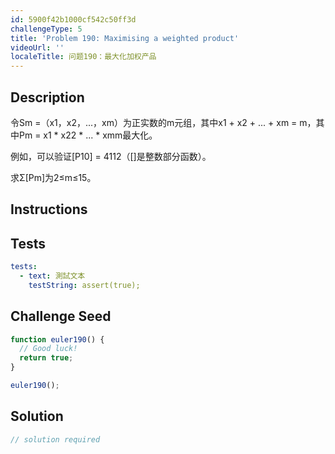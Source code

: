 ```yaml
---
id: 5900f42b1000cf542c50ff3d
challengeType: 5
title: 'Problem 190: Maximising a weighted product'
videoUrl: ''
localeTitle: 问题190：最大化加权产品
---
```


## Description
<section id="description">令Sm =（x1，x2，...，xm）为正实数的m元组，其中x1 + x2 + ... + xm = m，其中Pm = x1 * x22 * ... * xmm最大化。 <p>例如，可以验证[P10] = 4112（[]是整数部分函数）。 </p><p>求Σ[Pm]为2≤m≤15。 </p></section>

## Instructions
<section id="instructions">
</section>

## Tests
<section id='tests'>

```yml
tests:
  - text: 測試文本
    testString: assert(true);

```

</section>

## Challenge Seed
<section id='challengeSeed'>

<div id='js-seed'>

```js
function euler190() {
  // Good luck!
  return true;
}

euler190();

```

</div>



</section>

## Solution
<section id='solution'>

```js
// solution required
```
</section>
